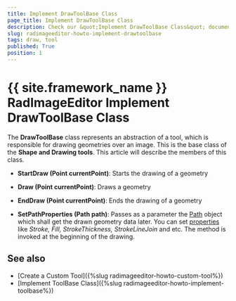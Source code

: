 ```yaml
---
title: Implement DrawToolBase Class
page_title: Implement DrawToolBase Class
description: Check our &quot;Implement DrawToolBase Class&quot; documentation article for the RadImageEditor {{ site.framework_name }} control.
slug: radimageeditor-howto-implement-drawtoolbase
tags: draw, tool
published: True
position: 1
---
```


# {{ site.framework_name }} RadImageEditor Implement DrawToolBase Class

The __DrawToolBase__ class represents an abstraction of a tool, which is responsible for drawing geometries over an image. This is the base class of the __Shape and Drawing tools__. This article will describe the members of this class.

* __StartDraw (Point currentPoint)__: Starts the drawing of a geometry

* __Draw (Point currentPoint)__: Draws a geometry

* __EndDraw (Point currentPoint)__: Ends the drawing of a geometry

* __SetPathProperties (Path path)__: Passes as a parameter the [Path](https://msdn.microsoft.com/en-us/library/system.windows.shapes.path%28v=vs.110%29.aspx) object which shall get the drawn geometry data later. You can set [properties](https://msdn.microsoft.com/en-us/library/system.windows.shapes.path_properties(v=vs.110).aspx) like _Stroke, Fill, StrokeThickness, StrokeLineJoin_ and etc. The method is invoked at the beginning of the drawing.


## See also

* [Create a Custom Tool]({%slug radimageeditor-howto-custom-tool%})
* [Implement ToolBase Class]({%slug radimageeditor-howto-implement-toolbase%})